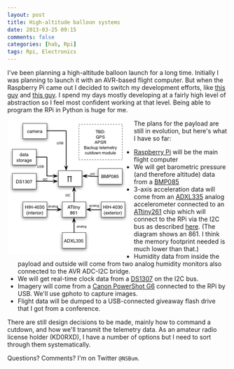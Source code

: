```yaml
---
layout: post
title: High-altitude balloon systems
date: 2013-03-25 09:15
comments: false
categories: [hab, Rpi]
tags: Rpi, Electronics
---
```

I've been planning a high-altitude balloon launch for a long time.  Initially I was planning to launch it with an AVR-based flight computer.  But when the Raspberry Pi came out I decided to switch my development efforts, like [this guy](http://www.projectblacksky.com/index.html) and [this guy](http://www.daveakerman.com/?p=592).  I spend my days mostly developing at a fairly high level of abstraction so I feel most confident working at that level.  Being able to program the RPi in Python is huge for me.

<img src="/images/2013_03_25_hab_plans/hab_plan.png" alt="Figure 1" style="float: left; padding-right: 10px;">

The plans for the payload are still in evolution, but here's what I have so far:

- [Raspberry Pi](http://www.raspberrypi.org) will be the main flight computer
- We will get barometric pressure (and therefore altitude) data from a [BMP085](https://www.adafruit.com/products/391)
- 3-axis acceleration data will come from an [ADXL335](http://www.adafruit.com/products/163) analog accelerometer connected to an [ATtiny261](http://www.atmel.com/devices/attiny261.aspx) chip which will connect to the RPi via the I2C bus as described [here](/blog/2013/03/24/adc-for-raspberry-pi/).  (The diagram shows an 861.  I think the memory footprint needed is much lower than that.)
- Humidity data from inside the payload and outside will come from two analog humidity monitors also connected to the AVR ADC-I2C bridge.
- We will get real-time clock data from a [DS1307](https://www.adafruit.com/products/264) on the I2C bus.
- Imagery will come from a [Canon PowerShot G6](http://www.dpreview.com/reviews/canong6) connected to the RPi by USB.  We'll use gphoto to capture images.
- Flight data will be dumped to a USB-connected giveaway flash drive that I got from a conference.

There are still design decisions to be made, mainly how to command a cutdown, and how we'll transmit the telemetry data.  As an amateur radio license holder (KD0RXD), I have a number of options but I need to sort through them systematically.

Questions?  Comments?  I'm on Twitter `@NSBum`.